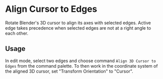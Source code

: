 # Align Cursor to Edges
Rotate Blender's 3D cursor to align its axes with selected edges. Active edge takes precedence when selected edges are not at a right angle to each other.

## Usage
In edit mode, select two edges and choose command `Align 3D Cursor to Edges` from the command palette. To then work in the coordinate system of the aligned 3D cursor, set "Transform Orientation" to "Cursor".
